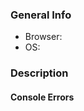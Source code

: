 [//]: # (This way, a line will be ignored in the preview.)
[//]: # (Kind of like comments in Java.)

[//]: # (Please don't spam the issues, this was created to help me better understand how issues work.)

[//]: # (Please make sure to properly formulate the issue.)

[//]: # (Please fill out relevant information here.)
### General Info
  * Browser: 
  * OS: 

[//]: # (Describe bug in detail here. Include screenshots if helpful.)
### Description


[//]: # (Include any JavaScript console errors here.)
#### Console Errors
